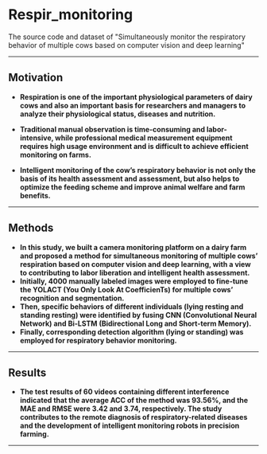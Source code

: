 # Respir_monitoring
The source code and dataset of "Simultaneously monitor the respiratory behavior of multiple cows based on computer vision and deep learning"
****

## Motivation
* __Respiration is one of the important physiological parameters of dairy cows and also an important basis for researchers and managers to analyze their physiological status, diseases and nutrition.__

* __Traditional manual observation is time-consuming and labor-intensive, while professional medical measurement equipment requires high usage environment and is difficult to achieve efficient monitoring on farms.__

* __Intelligent monitoring of the cow’s respiratory behavior is not only the basis of its health assessment and assessment, but also helps to optimize the feeding scheme and improve animal welfare and farm benefits.__
****

## Methods
* __In this study, we built a camera monitoring platform on a dairy farm and proposed a method for simultaneous monitoring of multiple cows’ respiration based on computer vision and deep learning, with a view to contributing to labor liberation and intelligent health assessment.__ 
* __Initially, 4000 manually labeled images were employed to fine-tune the YOLACT (You Only Look At CoefficienTs) for multiple cows’ recognition and segmentation.__ 
* __Then, specific behaviors of different individuals (lying resting and standing resting) were identified by fusing CNN (Convolutional Neural Network) and Bi-LSTM (Bidirectional Long and Short-term Memory).__ 
* __Finally, corresponding detection algorithm (lying or standing) was employed for respiratory behavior monitoring.__
****

## Results
* __The test results of 60 videos containing different interference indicated that the average ACC of the method was 93.56%, and the MAE and RMSE were 3.42 and 3.74, respectively. The study contributes to the remote diagnosis of respiratory-related diseases and the development of intelligent monitoring robots in precision farming.__
****
